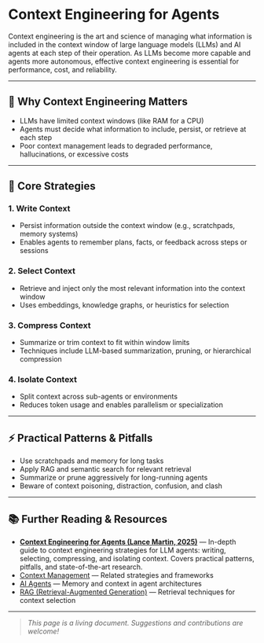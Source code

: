 # Context Engineering for Agents

Context engineering is the art and science of managing what information is included in the context window of large language models (LLMs) and AI agents at each step of their operation. As LLMs become more capable and agents more autonomous, effective context engineering is essential for performance, cost, and reliability.

---

## 🧠 Why Context Engineering Matters

- LLMs have limited context windows (like RAM for a CPU)
- Agents must decide what information to include, persist, or retrieve at each step
- Poor context management leads to degraded performance, hallucinations, or excessive costs

---

## 🚦 Core Strategies

### 1. Write Context
- Persist information outside the context window (e.g., scratchpads, memory systems)
- Enables agents to remember plans, facts, or feedback across steps or sessions

### 2. Select Context
- Retrieve and inject only the most relevant information into the context window
- Uses embeddings, knowledge graphs, or heuristics for selection

### 3. Compress Context
- Summarize or trim context to fit within window limits
- Techniques include LLM-based summarization, pruning, or hierarchical compression

### 4. Isolate Context
- Split context across sub-agents or environments
- Reduces token usage and enables parallelism or specialization

---

## ⚡ Practical Patterns & Pitfalls
- Use scratchpads and memory for long tasks
- Apply RAG and semantic search for relevant retrieval
- Summarize or prune aggressively for long-running agents
- Beware of context poisoning, distraction, confusion, and clash

---

## 📚 Further Reading & Resources

- **[Context Engineering for Agents (Lance Martin, 2025)](https://rlancemartin.github.io/2025/06/23/context_engineering/)** — In-depth guide to context engineering strategies for LLM agents: writing, selecting, compressing, and isolating context. Covers practical patterns, pitfalls, and state-of-the-art research.
- [Context Management](./context-management.md) — Related strategies and frameworks
- [AI Agents](./ai-agents.md) — Memory and context in agent architectures
- [RAG (Retrieval-Augmented Generation)](./rag.md) — Retrieval techniques for context selection

---

> _This page is a living document. Suggestions and contributions are welcome!_
